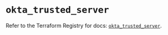 # `okta_trusted_server`

Refer to the Terraform Registry for docs: [`okta_trusted_server`](https://registry.terraform.io/providers/okta/okta/4.13.0/docs/resources/trusted_server).
